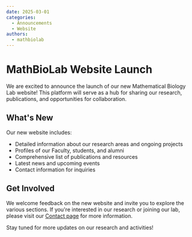 ```yaml
---
date: 2025-03-01
categories:
  - Announcements
  - Website
authors:
  - mathbiolab
---
```


# MathBioLab Website Launch

We are excited to announce the launch of our new Mathematical Biology Lab website! This platform will serve as a hub for sharing our research, publications, and opportunities for collaboration.

<!-- more -->

## What's New

Our new website includes:

- Detailed information about our research areas and ongoing projects
- Profiles of our Faculty, students, and alumni
- Comprehensive list of publications and resources
- Latest news and upcoming events
- Contact information for inquiries

## Get Involved

We welcome feedback on the new website and invite you to explore the various sections. If you're interested in our research or joining our lab, please visit our [Contact page](../../contact/index.md) for more information.

Stay tuned for more updates on our research and activities!
